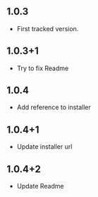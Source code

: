 ## 1.0.3
- First tracked version.

## 1.0.3+1
- Try to fix Readme

## 1.0.4
- Add reference to installer

## 1.0.4+1
- Update installer url

## 1.0.4+2
- Update Readme